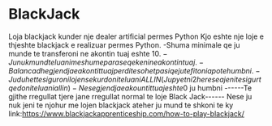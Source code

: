 # BlackJack
Loja blackjack kunder nje dealer artificial permes Python
Kjo eshte nje loje e thjeshte blackjack e realizuar permes Python.
-Shuma minimale qe ju munde te transferoni ne akontin tuaj eshte 10$.
-Ju nuk mund te luani me shume para se qe keni ne akontin tuaj.
-Balanca dhe gjendja e akontit tuaj perditesohet pasi qe ju te fitoni apo te humbni.
-Ju duhet te siguroni lojen se kur doni te luani ALL IN(Ju pyetni 2 here se a jeni te sigurt qe doni te luani all in)
-Nese gjendja e akountit tuaj eshte 0$ ju humbni
------Te gjithe rregullat tjere jane rregullat normal te loje Black Jack------
Nese ju nuk jeni te njohur me lojen blackjack ateher ju mund te shkoni te ky link:https://www.blackjackapprenticeship.com/how-to-play-blackjack/
